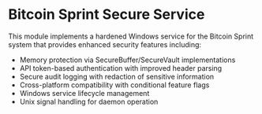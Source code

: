 # Bitcoin Sprint Secure Service

This module implements a hardened Windows service for the Bitcoin Sprint system that provides enhanced security features including:

- Memory protection via SecureBuffer/SecureVault implementations
- API token-based authentication with improved header parsing
- Secure audit logging with redaction of sensitive information
- Cross-platform compatibility with conditional feature flags
- Windows service lifecycle management
- Unix signal handling for daemon operation

